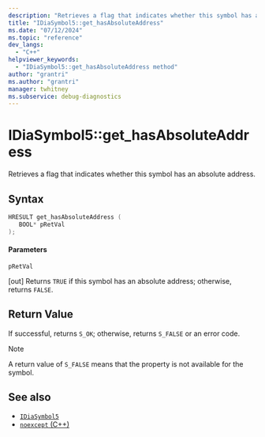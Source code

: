 ```yaml
---
description: "Retrieves a flag that indicates whether this symbol has an absolute address."
title: "IDiaSymbol5::get_hasAbsoluteAddress"
ms.date: "07/12/2024"
ms.topic: "reference"
dev_langs:
  - "C++"
helpviewer_keywords:
  - "IDiaSymbol5::get_hasAbsoluteAddress method"
author: "grantri"
ms.author: "grantri"
manager: twhitney
ms.subservice: debug-diagnostics
---
```

# IDiaSymbol5::get_hasAbsoluteAddress

Retrieves a flag that indicates whether this symbol has an absolute address.

## Syntax

```C++
HRESULT get_hasAbsoluteAddress ( 
   BOOL* pRetVal
);
```

#### Parameters

 `pRetVal`

[out] Returns `TRUE` if this symbol has an absolute address; otherwise, returns `FALSE`.

## Return Value

 If successful, returns `S_OK`; otherwise, returns `S_FALSE` or an error code.

> [!NOTE]
> A return value of `S_FALSE` means that the property is not available for the symbol.

## See also

- [`IDiaSymbol5`](../../debugger/debug-interface-access/idiasymbol5.md)
- [`noexcept` (C++)](/cpp/cpp/noexcept-cpp)
